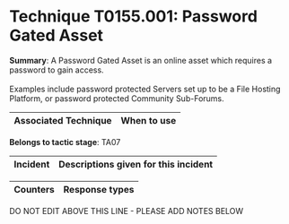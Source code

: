 # Technique T0155.001: Password Gated Asset

**Summary**: A Password Gated Asset is an online asset which requires a password to gain access. <br><br>Examples include password protected Servers set up to be a File Hosting Platform, or password protected Community Sub-Forums.


| Associated Technique | When to use |
| --------- | ------------------------- |


**Belongs to tactic stage**: TA07


| Incident | Descriptions given for this incident |
| -------- | -------------------- |



| Counters | Response types |
| -------- | -------------- |


DO NOT EDIT ABOVE THIS LINE - PLEASE ADD NOTES BELOW